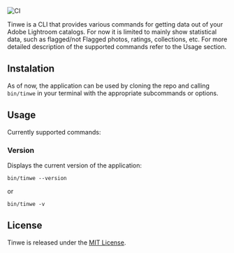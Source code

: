 ![CI](https://github.com/namel3ss/tinwe/workflows/CI/badge.svg?branch=master)

Tinwe is a CLI that provides various commands for getting data out of your Adobe Lightroom catalogs. For now it is limited to mainly show statistical data, such as flagged/not Flagged photos, ratings, collections, etc. For more detailed description of the supported commands refer to the Usage section.
## Instalation
As of now, the application can be used by cloning the repo and calling `bin/tinwe` in your terminal with the appropriate subcommands or options.
## Usage
Currently supported commands:
### Version
Displays the current version of the application: 
```shell
bin/tinwe --version
```
or
```shell
bin/tinwe -v
```
## License
Tinwe is released under the [MIT License](https://opensource.org/licenses/MIT).
